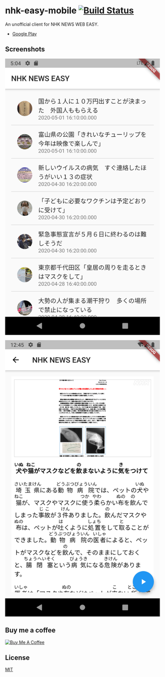 # nhk-easy-mobile [![Build Status](https://travis-ci.org/Frederick-S/nhk-easy-mobile.svg?branch=master)](https://travis-ci.org/Frederick-S/nhk-easy-mobile)
An unofficial client for NHK NEWS WEB EASY.

* [Google Play](https://play.google.com/store/apps/details?id=nhk.nhk_easy)

## Screenshots
![home](./screenshots/home.png)

![news](./screenshots/news.png)

## Buy me a coffee
<a href="https://www.buymeacoffee.com/XiaodanMao" target="_blank"><img src="https://cdn.buymeacoffee.com/buttons/v2/default-yellow.png" alt="Buy Me A Coffee" style="height: 60px !important;width: 217px !important;" ></a>

## License
[MIT](LICENSE)
